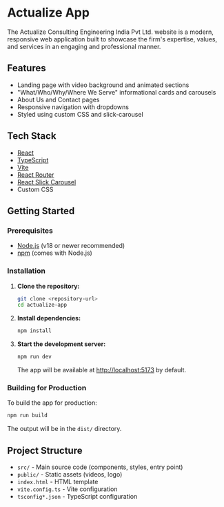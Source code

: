 # Actualize App

The Actualize Consulting Engineering India Pvt Ltd. website is a modern, responsive web application built to showcase the firm's expertise, values, and services in an engaging and professional manner.

## Features

- Landing page with video background and animated sections
- "What/Who/Why/Where We Serve" informational cards and carousels
- About Us and Contact pages
- Responsive navigation with dropdowns
- Styled using custom CSS and slick-carousel

## Tech Stack

- [React](https://react.dev/)
- [TypeScript](https://www.typescriptlang.org/)
- [Vite](https://vitejs.dev/)
- [React Router](https://reactrouter.com/)
- [React Slick Carousel](https://react-slick.neostack.com/)
- Custom CSS

## Getting Started

### Prerequisites

- [Node.js](https://nodejs.org/) (v18 or newer recommended)
- [npm](https://www.npmjs.com/) (comes with Node.js)

### Installation

1. **Clone the repository:**

   ```sh
   git clone <repository-url>
   cd actualize-app
   ```

2. **Install dependencies:**

   ```sh
   npm install
   ```

3. **Start the development server:**

   ```sh
   npm run dev
   ```

   The app will be available at [http://localhost:5173](http://localhost:5173) by default.

### Building for Production

To build the app for production:

```sh
npm run build
```

The output will be in the `dist/` directory.

## Project Structure

- `src/` - Main source code (components, styles, entry point)
- `public/` - Static assets (videos, logo)
- `index.html` - HTML template
- `vite.config.ts` - Vite configuration
- `tsconfig*.json` - TypeScript configuration
